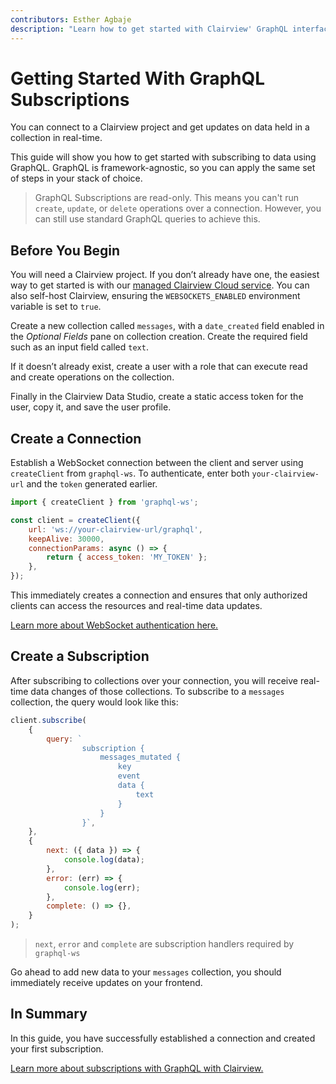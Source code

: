 ```yaml
---
contributors: Esther Agbaje
description: "Learn how to get started with Clairview' GraphQL interface."
---
```


# Getting Started With GraphQL Subscriptions

You can connect to a Clairview project and get updates on data held in a collection in real-time.

This guide will show you how to get started with subscribing to data using GraphQL. GraphQL is framework-agnostic, so
you can apply the same set of steps in your stack of choice.

> GraphQL Subscriptions are read-only. This means you can't run `create`, `update`, or `delete` operations over a
> connection. However, you can still use standard GraphQL queries to achieve this.

## Before You Begin

You will need a Clairview project. If you don’t already have one, the easiest way to get started is with our
[managed Clairview Cloud service](https://clairview.cloud). You can also self-host Clairview, ensuring the
`WEBSOCKETS_ENABLED` environment variable is set to `true`.

Create a new collection called `messages`, with a `date_created` field enabled in the _Optional Fields_ pane on
collection creation. Create the required field such as an input field called `text`.

If it doesn’t already exist, create a user with a role that can execute read and create operations on the collection.

Finally in the Clairview Data Studio, create a static access token for the user, copy it, and save the user profile.

## Create a Connection

Establish a WebSocket connection between the client and server using `createClient` from `graphql-ws`. To authenticate,
enter both `your-clairview-url` and the `token` generated earlier.

```js
import { createClient } from 'graphql-ws';

const client = createClient({
	url: 'ws://your-clairview-url/graphql',
	keepAlive: 30000,
	connectionParams: async () => {
		return { access_token: 'MY_TOKEN' };
	},
});
```

This immediately creates a connection and ensures that only authorized clients can access the resources and real-time
data updates.

[Learn more about WebSocket authentication here.](/guides/real-time/authentication)

## Create a Subscription

After subscribing to collections over your connection, you will receive real-time data changes of those collections. To
subscribe to a `messages` collection, the query would look like this:

```js
client.subscribe(
	{
		query: `
				subscription {
					messages_mutated {
						key
						event
						data {
							text
						}
					}
				}`,
	},
	{
		next: ({ data }) => {
			console.log(data);
		},
		error: (err) => {
			console.log(err);
		},
		complete: () => {},
	}
);
```

> `next`, `error` and `complete` are subscription handlers required by `graphql-ws`

Go ahead to add new data to your `messages` collection, you should immediately receive updates on your frontend.

## In Summary

In this guide, you have successfully established a connection and created your first subscription.

[Learn more about subscriptions with GraphQL with Clairview.](/guides/real-time/subscriptions/graphql)
